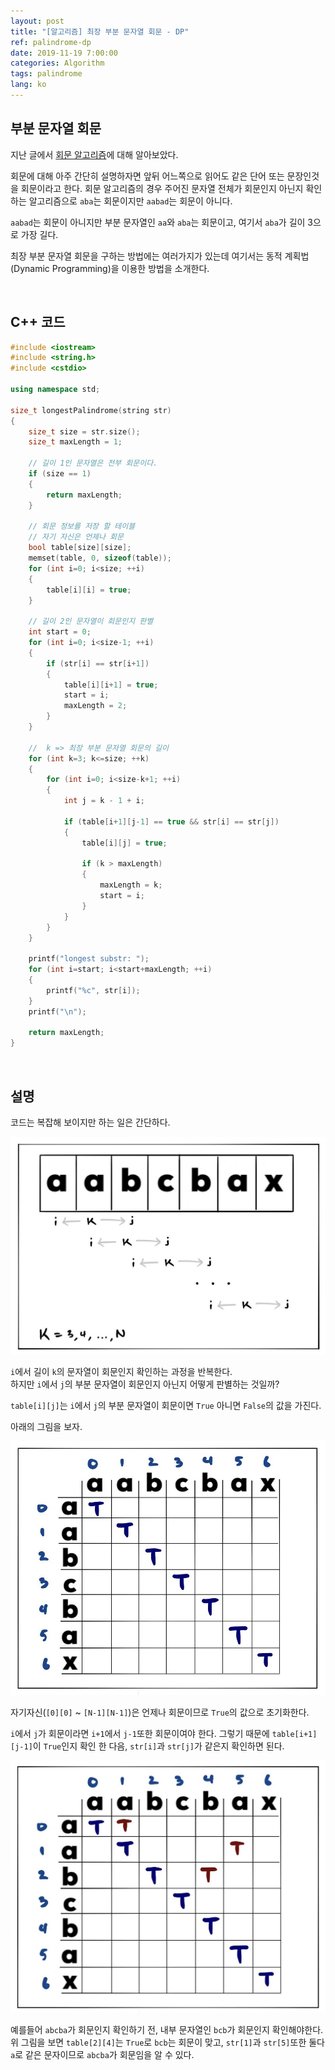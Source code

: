 ```yaml
---
layout: post
title: "[알고리즘] 최장 부분 문자열 회문 - DP"
ref: palindrome-dp
date: 2019-11-19 7:00:00
categories: Algorithm
tags: palindrome
lang: ko
---
```


## **부분 문자열 회문**
지난 글에서 [회문 알고리즘](/algorithm/2019/11/13/ko-palindrome)에 대해 알아보았다.

회문에 대해 아주 간단히 설명하자면 앞뒤 어느쪽으로 읽어도 같은 단어 또는 문장인것을 회문이라고 한다.
회문 알고리즘의 경우 주어진 문자열 전체가 회문인지 아닌지 확인하는 알고리즘으로 `aba`는 
회문이지만 `aabad`는 회문이 아니다. 

`aabad`는 회문이 아니지만 부분 문자열인 `aa`와 `aba`는 회문이고, 여기서 `aba`가 길이 3으로 가장 길다.

최장 부분 문자열 회문을 구하는 방법에는 여러가지가 있는데 여기서는 동적 계획법(Dynamic Programming)을 이용한 방법을 소개한다.

<br>

## **C++ 코드**

```cpp
#include <iostream>
#include <string.h>
#include <cstdio>

using namespace std;

size_t longestPalindrome(string str)
{
    size_t size = str.size();
    size_t maxLength = 1;

    // 길이 1인 문자열은 전부 회문이다.
    if (size == 1)
    {
        return maxLength;
    }

    // 회문 정보를 저장 할 테이블
    // 자기 자신은 언제나 회문
    bool table[size][size];
	memset(table, 0, sizeof(table)); 
    for (int i=0; i<size; ++i)
    {
        table[i][i] = true;
    }

    // 길이 2인 문자열이 회문인지 판별
    int start = 0;
    for (int i=0; i<size-1; ++i)
    {
        if (str[i] == str[i+1])
        {
            table[i][i+1] = true;
            start = i;
            maxLength = 2;
        }
    }

    //  k => 최장 부분 문자열 회문의 길이
    for (int k=3; k<=size; ++k)
    {
        for (int i=0; i<size-k+1; ++i)
        {
            int j = k - 1 + i;

            if (table[i+1][j-1] == true && str[i] == str[j])
            {
                table[i][j] = true;

                if (k > maxLength)
                {
                    maxLength = k;
                    start = i;
                }
            }
        }
    }

    printf("longest substr: ");
    for (int i=start; i<start+maxLength; ++i)
    {
        printf("%c", str[i]);
    }
    printf("\n");

    return maxLength;
}
```

<br>

## **설명**

코드는 복잡해 보이지만 하는 일은 간단하다.

![Longest Palindromic Substring Process](/assets/images/algorithm/palindrome/dp/dp-1.jpg)

`i`에서 길이 `k`의 문자열이 회문인지 확인하는 과정을 반복한다. <br>
하지만 `i`에서 `j`의 부분 문자열이 회문인지 아닌지 어떻게 판별하는 것일까? 

`table[i][j]`는 `i`에서 `j`의 부분 문자열이 회문이면 `True` 아니면 `False`의 값을 가진다.

아래의 그림을 보자.

![Longest Palindromic Substring Process](/assets/images/algorithm/palindrome/dp/dp-2.jpg)

자기자신(`[0][0]` ~ `[N-1][N-1]`)은 언제나 회문이므로 `True`의 값으로 초기화한다.

`i`에서 `j`가 회문이라면 `i+1`에서 `j-1`또한 회문이여야 한다. 
그렇기 때문에 `table[i+1][j-1]`이 `True`인지 확인 한 다음, `str[i]`과 `str[j]`가 같은지 확인하면 된다.

![Longest Palindromic Substring Process](/assets/images/algorithm/palindrome/dp/dp-3.jpg)

예를들어 `abcba`가 회문인지 확인하기 전, 내부 문자열인 `bcb`가 회문인지 확인해야한다. 
위 그림을 보면 `table[2][4]`는 `True`로 `bcb`는 회문이 맞고, `str[1]`과 `str[5]`또한 둘다 `a`로 
같은 문자이므로 `abcba`가 회문임을 알 수 있다.

